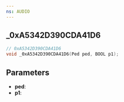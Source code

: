 ```yaml
---
ns: AUDIO
---
```

## _0xA5342D390CDA41D6

```c
// 0xA5342D390CDA41D6
void _0xA5342D390CDA41D6(Ped ped, BOOL p1);
```


## Parameters
* **ped**:
* **p1**: 


